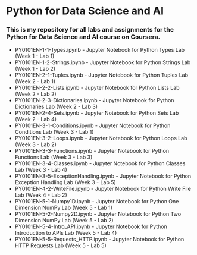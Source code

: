 # Python for Data Science and AI
### This is my repository for all labs and assignments for the Python for Data Science and AI course on Coursera.

- PY0101EN-1-1-Types.ipynb - Jupyter Notebook for Python Types Lab (Week 1 - Lab 1)
- PY0101EN-1-2-Strings.ipynb - Jupyter Notebook for Python Strings Lab (Week 1 - Lab 2)
- PY0101EN-2-1-Tuples.ipynb - Jupyter Notebook for Python Tuples Lab (Week 2 - Lab 1)
- PY0101EN-2-2-Lists.ipynb - Jupyter Notebook for Python Lists Lab (Week 2 - Lab 2)
- PY0101EN-2-3-Dictionaries.ipynb - Jupyter Notebook for Python Dictionaries Lab (Week 2 - Lab 3)
- PY0101EN-2-4-Sets.ipynb - Jupyter Notebook for Python Sets Lab (Week 2 - Lab 4)
- PY0101EN-3-1-Conditions.ipynb - Jupyter Notebook for Python Conditions Lab (Week 3 - Lab 1)
- PY0101EN-3-2-Loops.ipynb - Jupyter Notebook for Python Loops Lab (Week 3 - Lab 2)
- PY0101EN-3-3-Functions.ipynb - Jupyter Notebook for Python Functions Lab (Week 3 - Lab 3)
- PY0101EN-3-4-Classes.ipynb - Jupyter Notebook for Python Classes Lab (Week 3 - Lab 4)
- PY0101EN-3-5-ExceptionHandling.ipynb - Jupyter Notebook for Python Exception Handling Lab (Week 3 - Lab 5)
- PY0101EN-4-2-WriteFile.ipynb - Jupyter Notebook for Python Write File Lab (Week 4 - Lab 2)
- PY0101EN-5-1-Numpy1D.ipynb - Jupyter Notebook for Python One Dimension NumPy Lab (Week 5 - Lab 1)
- PY0101EN-5-2-Numpy2D.ipynb - Jupyter Notebook for Python Two Dimension NumPy Lab (Week 5 - Lab 2)
- PY0101EN-5-4-Intro_API.ipynb - Jupyter Notebook for Python Introduction to APIs Lab (Week 5 - Lab 4)
- PY0101EN-5-5-Requests_HTTP.ipynb - Jupyter Notebook for Python HTTP Requests Lab (Week 5 - Lab 5)
